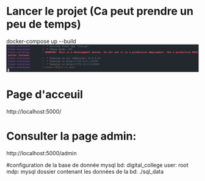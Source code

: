 # Lancer le projet (Ca peut prendre un peu de temps)
docker-compose up --build
![alt text](image.png)
# Page d'acceuil
http://localhost:5000/
# Consulter la page admin:
http://localhost:5000/admin


#configuration de la base de donnée mysql
bd: digital_college
user: root
mdp: mysql
dossier contenant les données de la bd: ./sql_data





